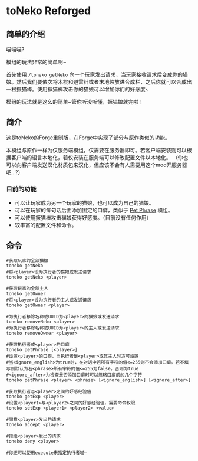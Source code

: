 # toNeko Reforged
## 简单的介绍
喵喵喵?

模组的玩法非常的简单啊~ 

首先使用 ```/toneko getNeko``` 向一个玩家发出请求，当玩家接收请求后变成你的猫娘。然后我们要依次将木棍和避雷针或者末地烛放进合成栏，之后你就可以合成出一根撅猫棒。使用撅猫棒攻击你的猫娘可以增加你们的好感度~

模组的玩法就是这么的简单~管你听没听懂，撅猫娘就完啦！

## 简介
这是toNeko的Forge重制版，在Forge中实现了部分与原作类似的功能。

本模组与原作一样为仅服务端模组，仅需要在服务器即可。若客户端安装则可以根据客户端的语言本地化，若仅安装在服务端可以修改配置文件以本地化。
（你也可以向客户端发送汉化材质包来汉化，但应该不会有人需要用这个mod开服务器吧...?）

### 目前的功能
- 可以让玩家成为另一个玩家的猫娘，也可以成为自己的猫娘。
- 可以在玩家的每句话后面添加固定的口癖，类似于 [Pet Phrase](https://www.mcmod.cn/class/7100.html) 模组。
- 可以使用撅猫棒攻击猫娘获得好感度。（目前没有任何作用）
- 较丰富的配置文件和命令。

## 命令
```mcfunction none
#获取玩家的全部猫娘
toneko getNeko
#将<player>设为执行者的猫娘或发送请求
toneko getNeko <player>

#获取玩家的全部主人
toneko getOwner
#将<player>设为执行者的主人或发送请求
toneko getOwner <player>

#为执行者移除名称或UUID为<player>的猫娘或发送请求
toneko removeNeko <player>
#为执行者移除名称或UUID为<player>的主人或发送请求
toneko removeOwner <player>

#获取执行者或<player>的口癖
toneko petPhrase [<player>]
#设置<player>的口癖，当执行者是<player>或其主人时方可设置
#当<ignore_english>为true时，在对话中若所有字符的值<=255则不会添加口癖。若不填写则默认为若<phrase>所有字符的值<=255为false，否则为true
#<ignore_after>为检查是否添加口癖时可以忽略口癖前的几个字符
toneko petPhrase <player> <phrase> [<ignore_english>] [<ignore_after>]

#获取执行者与<player>之间的好感经验值
toneko getExp <player>
#设置<player1>与<player2>之间的好感经验值，需要命令权限
toneko setExp <player1> <player2> <value>

#同意<player>发出的请求
toneko accept <player>

#拒绝<player>发出的请求
toneko deny <player>

#你还可以使用execute来指定执行者喵~
```
